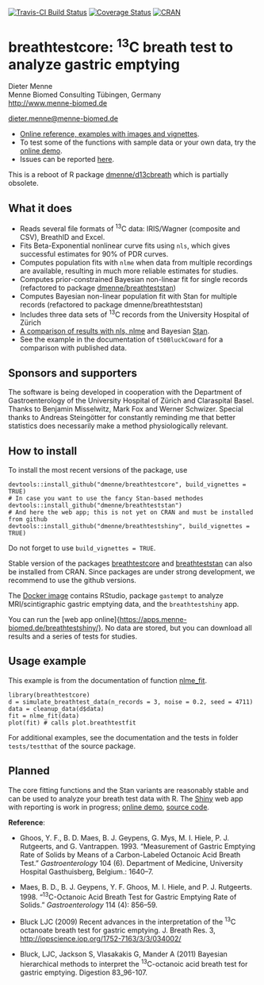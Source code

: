 [![Travis-CI Build Status](https://travis-ci.org/dmenne/breathtestcore.svg?branch=master)](https://travis-ci.org/dmenne/breathtestcore)
[![Coverage Status](https://coveralls.io/repos/github/dmenne/breathtestcore/badge.svg?branch=master)](https://coveralls.io/github/dmenne/breathtestcore?branch=master)
[![CRAN](https://cranlogs.r-pkg.org/badges/grand-total/breathtestcore)](https://CRAN.R-project.org/package=breathtestcore)

breathtestcore: <sup>13</sup>C breath test to analyze gastric emptying
===========================================

Dieter Menne   
Menne Biomed Consulting Tübingen, Germany    
http://www.menne-biomed.de   

dieter.menne@menne-biomed.de 

* [Online reference, examples with images and vignettes](https://dmenne.github.io/breathtestcore/). 
* To test some of the functions with sample data or your own data, try the [online demo](https://apps.menne-biomed.de/breathtestshiny).
* Issues can be reported [here](https://github.com/dmenne/breathtestcore/issues).

This is a reboot of R package [dmenne/d13cbreath](https://github.com/dmenne/d13cbreath) which is partially obsolete. 

## What it does

* Reads several file formats of <sup>13</sup>C data: IRIS/Wagner (composite and CSV), BreathID and Excel.
* Fits Beta-Exponential nonlinear curve fits using `nls`, which gives successful estimates for 90% of PDR curves.
* Computes population fits with `nlme` when data from multiple recordings are available, resulting in much more reliable estimates for studies.
* Computes prior-constrained Bayesian non-linear fit for single records (refactored to package [dmenne/breathteststan](https://github.com/dmenne/breathteststan))
* Computes Bayesian non-linear population fit with Stan for multiple records (refactored to package dmenne/breathteststan)
* Includes three data sets of <sup>13</sup>C records from the University Hospital of Zürich  
* [A comparison of results with nls, nlme](http://menne-biomed.de/blog/breath-test-stan) and Bayesian [Stan](http://www.mc-stan.org).
* See the example in the documentation of `t50BluckCoward` for a comparison with published data. 

## Sponsors and supporters

The software is being developed in cooperation with the Department of Gastroenterology of the University Hospital of Zürich and Claraspital Basel. Thanks to Benjamin Misselwitz, Mark Fox and Werner Schwizer. Special thanks to Andreas Steingötter for constantly reminding me that better statistics does necessarily make a method physiologically relevant.

## How to install
To install the most recent versions of the package, use

    devtools::install_github("dmenne/breathtestcore", build_vignettes = TRUE)
    # In case you want to use the fancy Stan-based methodes
    devtools::install_github("dmenne/breathteststan")
    # And here the web app; this is not yet on CRAN and must be installed from github
    devtools::install_github("dmenne/breathtestshiny", build_vignettes = TRUE)

Do not forget to use `build_vignettes = TRUE`.

Stable version of the packages [breathtestcore](https://CRAN.R-project.org/package=breathtestcore) and [breathteststan](https://CRAN.R-project.org/package=breathteststan) can also be installed from CRAN. Since packages are under strong development, we recommend to use the github versions.

The [Docker image](https://hub.docker.com/r/dmenne/gastro-docker/) contains RStudio, package `gastempt` to analyze MRI/scintigraphic gastric emptying data, and the `breathtestshiny` app.

You can run the [web app online]{https://apps.menne-biomed.de/breathtestshiny/}. No data are stored, but you can download all results and a series of tests for studies.

## Usage example 
    
This example is from the documentation of function [nlme_fit](https://dmenne.github.io/breathtestcore/reference/nlme_fit.html).

    library(breathtestcore)    
    d = simulate_breathtest_data(n_records = 3, noise = 0.2, seed = 4711)
    data = cleanup_data(d$data)
    fit = nlme_fit(data)
    plot(fit) # calls plot.breathtestfit

For additional examples, see the documentation and the tests in folder `tests/testthat` of the source package.

## Planned
The core fitting functions and the Stan variants are reasonably stable and can be used to analyze your breath test data with R. The [Shiny](https://shiny.rstudio.com) web app with reporting is work in progress; [online demo](https://apps.menne-biomed.de/breathtestshiny), [source code](https://github.com/dmenne/breathtestshiny). 

__Reference__: 

* Ghoos, Y. F., B. D. Maes, B. J. Geypens, G. Mys, M. I. Hiele, P. J. Rutgeerts, and G. Vantrappen. 1993. “Measurement of Gastric Emptying Rate of Solids by Means of a Carbon-Labeled Octanoic Acid Breath Test.” *Gastroenterology* 104 (6). Department of Medicine, University Hospital Gasthuisberg, Belgium.: 1640–7.

* Maes, B. D., B. J. Geypens, Y. F. Ghoos, M. I. Hiele, and P. J. Rutgeerts. 1998. “<sup>13</sup>C-Octanoic Acid Breath Test for Gastric Emptying Rate of Solids.” *Gastroenterology* 114 (4): 856–59.

* Bluck LJC (2009) Recent advances in the interpretation of the <sup>13</sup>C octanoate breath test for gastric emptying. J. Breath Res. 3, http://iopscience.iop.org/1752-7163/3/3/034002/

* Bluck, LJC, Jackson S, Vlasakakis G, Mander A (2011) Bayesian hierarchical methods to interpret  the <sup>13</sup>C-octanoic acid breath  test for gastric emptying. Digestion 83_96-107.
